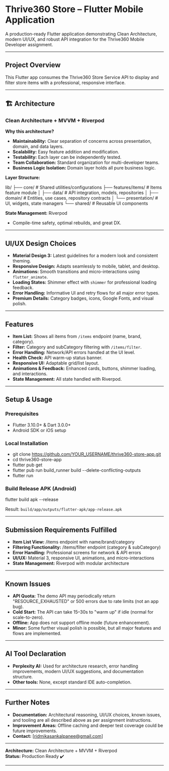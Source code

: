 # Thrive360 Store – Flutter Mobile Application

A production-ready Flutter application demonstrating Clean Architecture, modern UI/UX, and robust API integration for the Thrive360 Mobile Developer assignment.

---

## Project Overview

This Flutter app consumes the Thrive360 Store Service API to display and filter store items with a professional, responsive interface.

---

## 🏗️ Architecture

### Clean Architecture + MVVM + Riverpod

**Why this architecture?**
- **Maintainability:** Clear separation of concerns across presentation, domain, and data layers.
- **Scalability:** Easy feature addition and modification.
- **Testability:** Each layer can be independently tested.
- **Team Collaboration:** Standard organization for multi-developer teams.
- **Business Logic Isolation:** Domain layer holds all pure business logic.

**Layer Structure:**

lib/
├── core/ # Shared utilities/configurations
├── features/items/ # Items feature module
│ ├── data/ # API integration, models, repositories
│ ├── domain/ # Entities, use cases, repository contracts
│ └── presentation/ # UI, widgets, state managers
└── shared/ # Reusable UI components


**State Management:** Riverpod  
- Compile-time safety, optimal rebuilds, and great DX.

---

## UI/UX Design Choices

- **Material Design 3:** Latest guidelines for a modern look and consistent theming.
- **Responsive Design:** Adapts seamlessly to mobile, tablet, and desktop.
- **Animations:** Smooth transitions and micro-interactions using `flutter_animate`.
- **Loading States:** Shimmer effect with `shimmer` for professional loading feedback.
- **Error Handling:** Informative UI and retry flows for all major error types.
- **Premium Details:** Category badges, icons, Google Fonts, and visual polish.

---

## Features

- **Item List:** Shows all items from `/items` endpoint (name, brand, category).
- **Filter:** Category and subCategory filtering with `/items/filter`.
- **Error Handling:** Network/API errors handled at the UI level.
- **Health Check:** API warm-up status banner.
- **Responsive UI:** Adaptable grid/list layout.
- **Animations & Feedback:** Enhanced cards, buttons, shimmer loading, and interactions.
- **State Management:** All state handled with Riverpod.

---

## Setup & Usage

### Prerequisites
- Flutter 3.10.0+ & Dart 3.0.0+
- Android SDK or iOS setup

### Local Installation

- git clone https://github.com/YOUR_USERNAME/thrive360-store-app.git
- cd thrive360-store-app
- flutter pub get
- flutter pub run build_runner build --delete-conflicting-outputs
- flutter run

### Build Release APK (Android)

flutter build apk --release

Result: `build/app/outputs/flutter-apk/app-release.apk`

---

## Submission Requirements Fulfilled

- **Item List View:** /items endpoint with name/brand/category
- **Filtering Functionality:** /items/filter endpoint (category & subCategory)
- **Error Handling:** Professional screens for network & API errors
- **UI/UX:** Material 3, responsive UI, animations, and micro-interactions
- **State Management:** Riverpod with modular architecture

---

## Known Issues

- **API Quota:** The demo API may periodically return "RESOURCE_EXHAUSTED" or 500 errors due to rate limits (not an app bug).
- **Cold Start:** The API can take 15–30s to "warm up" if idle (normal for scale-to-zero).
- **Offline:** App does not support offline mode (future enhancement).
- **Minor:** Some further visual polish is possible, but all major features and flows are implemented.

---

## AI Tool Declaration

- **Perplexity AI:** Used for architecture research, error handling improvements, modern UI/UX suggestions, and documentation structure.
- **Other tools:** None, except standard IDE auto-completion.

---

## Further Notes

- **Documentation:** Architectural reasoning, UI/UX choices, known issues, and tooling are all described above as per assignment instructions.
- **Improvement Areas:** Offline caching and deeper test coverage could be future improvements.
- **Contact:** [ridmikasankalpanee@gmail.com]

---

**Architecture:** Clean Architecture + MVVM + Riverpod  
**Status:** Production Ready ✔️

---

